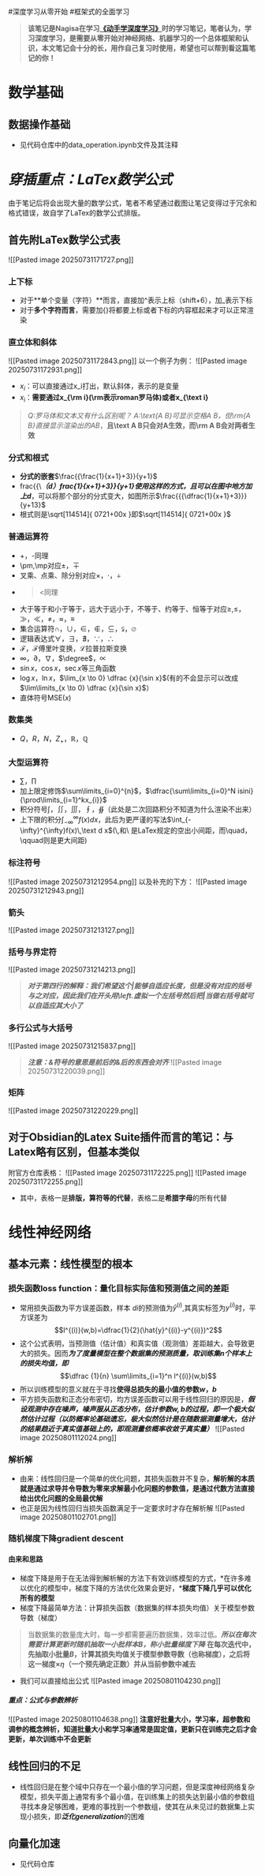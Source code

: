 #深度学习从零开始 #框架式的全面学习
>**该笔记是Nagisa在学习[《动手学深度学习》](https://zh.d2l.ai/)时的学习笔记，笔者认为，学习深度学习，是需要从零开始对神经网络、机器学习的一个总体框架和认识，本文笔记会十分的长，用作自己复习时使用，希望也可以帮到看这篇笔记的你！**

# 数学基础
## 数据操作基础
- 见代码仓库中的data_operation.ipynb文件及其注释
# ***穿插重点：LaTex数学公式***
由于笔记后将会出现大量的数学公式，笔者不希望通过截图让笔记变得过于冗余和格式错误，故自学了LaTex的数学公式排版。
## 首先附LaTex数学公式表
![[Pasted image 20250731171727.png]]
### 上下标
- 对于**单个变量（字符）**而言，直接加^表示上标（shift+6），加_表示下标
- 对于**多个字符而言**，需要加{}将都要上标或者下标的内容框起来才可以正常渲染
### 直立体和斜体
![[Pasted image 20250731172843.png]]
以一个例子为例：
![[Pasted image 20250731172931.png]]
- $x_{i}$：可以直接通过x_i打出，默认斜体，表示的是变量
- $x_{\text{i}}$：**需要通过x_{\rm i}(\rm表示roman罗马体)或者x_{\text i}**
>*Q:罗马体和文本又有什么区别呢？*
>*A:\text{A B}可显示空格A B，但\rm{A B}直接显示渲染出的AB*，**且\text A B只会对A生效，而\rm A B会对两者生效**
### 分式和根式
- **分式的嵌套**$\frac{{\frac{1}{x+1}+3}}{y+1}$
- frac{{\\***（d）***frac{1}{x+1}+3}}{y+1}使用这样的方式，且可以在图中地方加上***d***，可以将那个部分的分式变大，如图所示$\frac{{{\dfrac{1}{x+1}+3}}}{y+13}$
- 根式则是\sqrt[114514]{ 0721+00x }即$\sqrt[114514]{ 0721+00x }$
### 普通运算符
- +，-同理
- \pm,\mp对应$\pm$，$\mp$
- 叉乘、点乘、除分别对应$\times$，$\cdot$，$\div$
- ><同理
- 大于等于和小于等于，远大于远小于，不等于、约等于、恒等于对应$\ge$,$\le$，$\gg$，$\ll$，$\ne$，$\approx$，$\equiv$
- 集合运算符$\cap$，$\cup$，$\in$，$\not\in$，$\subseteq$，$\subsetneqq$，$\varnothing$
- 逻辑表达式$\forall$，$\exists$，$\nexists$，$\because$，$\therefore$
- $\mathcal F$，$\mathscr F$傅里叶变换，$\mathscr L$拉普拉斯变换
- $\infty$，$\partial$，$\nabla$，$\degree$，$\propto$
- $\sin x$，$\cos x$，$\sec x$等三角函数
- $\log x$，$\ln x$，$\lim_{x \to 0} \dfrac {x}{\sin x}$(有的不会显示可以改成$\lim\limits_{x \to 0} \dfrac {x}{\sin x}$）
- 直体符号$\text{MSE}(x)$
### 数集类
- $Q$，$R$，$N$，$Z_{+}$，$\mathbb R$，$\mathbb Q$
### 大型运算符
- $\sum$，$\prod$
- 加上限定修饰$\sum\limits_{i=0}^{n}$，$\dfrac{\sum\limits_{i=0}^N isini}{\prod\limits_{i=1}^kx_{i}}$
- 积分符号$\int$，$\iint$，$\iiint$，$\oint$，$\oiint$（此处是二次回路积分不知道为什么渲染不出来）
- 上下限的积分$\int_{-\infty}^{\infty}f(x)dx$，此后为更严谨的写法$\int_{-\infty}^{\infty}f(x)\,\text d x$(\\,和\\ 是LaTex规定的空出小间距，而\\quad，\\qquad则是更大间距)
### 标注符号
![[Pasted image 20250731212954.png]]
以及补充的下方：
![[Pasted image 20250731212943.png]]
### 箭头 
![[Pasted image 20250731213127.png]]
### 括号与界定符
![[Pasted image 20250731214213.png]]
>***对于第四行的解释：我们希望这个|能够自适应长度，但是没有对应的括号与之对应，因此我们在开头用\left.虚拟一个左括号然后把|当做右括号就可以自适应其大小了***
### 多行公式与大括号
![[Pasted image 20250731215837.png]]
>***注意：&符号的意思是前后的&后的东西会对齐***
![[Pasted image 20250731220039.png]]
### 矩阵
![[Pasted image 20250731220229.png]]
## 对于Obsidian的Latex Suite插件而言的笔记：与Latex略有区别，但基本类似
附官方仓库表格：
![[Pasted image 20250731172225.png]]
![[Pasted image 20250731172255.png]]
- 其中，表格一是**排版，算符等的代替**，表格二是**希腊字母**的所有代替
# 线性神经网络
## 基本元素：线性模型的根本
### 损失函数loss function：量化目标实际值和预测值之间的差距
- 常用损失函数为平方误差函数，样本 $di$的预测值为$\hat{y}^{(i)}$,其真实标签为$y^{(i)}$时，平方误差为$$l^{(i)}(w,b)=\dfrac{1}{2}(\hat{y}^{(i)}-y^{(i)})^2$$
- 这个公式表明，当预测值（估计值）和真实值（观测值）差距越大，会导致更大的损失。因而***为了度量模型在整个数据集的预测质量，取训练集n个样本上的损失均值，即***$$\dfrac {1}{n} \sum\limits_{i=1}^n l^{(i)}(w,b)$$
- 所以训练模型的意义就在于寻找**使得总损失的最小值的参数$w，b$**
- 平方损失函数和正态分布密切，均方误差函数可以用于线性回归的原因是，***假设观测中存在噪声，噪声服从正态分布，估计参数$w,b$的过程，即一个极大似然估计过程（以防概率论基础遗忘，极大似然估计是在随数据测量增大，估计的结果趋近于真实值基础上的，即观测量依概率收敛于真实量）***
![[Pasted image 20250801112024.png]]


### 解析解
- 由来：线性回归是一个简单的优化问题，其损失函数并不复杂，**解析解的本质就是通过​​求导并令导数为零​​来求解最小化问题的参数值，是通过代数方法直接给出优化问题的全局最优解**
- 也正是因为线性回归当损失函数满足于一定要求时才存在解析解
![[Pasted image 20250801102701.png]]
### 随机梯度下降gradient descent
#### 由来和思路
- 梯度下降是用于在无法得到解析解的方法下有效训练模型的方式，*在许多难以优化的模型中，梯度下降的方法优化效果会更好，***梯度下降几乎可以优化所有的模型**
- 梯度下降最简单方法：计算损失函数（数据集的样本损失均值）关于模型参数导数（梯度）
>当数据集的数量庞大时，每一步都需要遍历数据集，效率过低。***所以在每次需要计算更新时随机抽取一小批样本$B$，称小批量梯度下降***
>**在每次迭代中，先抽取小批量$B$，计算其损失均值关于模型参数导数（也称梯度），之后将这一梯度$×\eta$（一个预先确定正数）并从当前参数中减去**
- 我们可以直接给出公式
![[Pasted image 20250801104230.png]]
#### ***重点：公式与参数辨析***
![[Pasted image 20250801104638.png]]
**注意好批量大小，学习率，超参数和调参的概念辨析，知道批量大小和学习率通常是固定值，更新只在训练完之后才会更新，单次训练中不会更新**
## 线性回归的不足
- 线性回归是在整个域中只存在一个最小值的学习问题，但是深度神经网络复杂模型，损失平面上通常有多个最小值，在训练集上的损失达到最小值的参数组寻找本身足够困难，更难的事找到一个参数组，使其在从未见过的数据集上实现小损失，即***泛化generalization***的困难

## 向量化加速
- 见代码仓库

